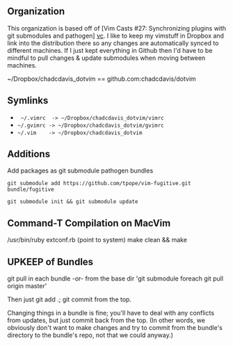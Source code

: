 Organization
------------

This organization is based off of [Vim Casts #27: Synchronizing plugins with git submodules and pathogen] [vc]. I like to keep my vimstuff in Dropbox and link into the distribution there so any changes are automatically synced to different machines. If I just kept everything in Github then I'd have to be mindful to pull changes & update submodules when moving between machines.

[vc]: http://vimcasts.org/episodes/synchronizing-plugins-with-git-submodules-and-pathogen/

~/Dropbox/chadcdavis_dotvim == github.com:chadcdavis/dotvim 

Symlinks
-------

* ` ~/.vimrc  -> ~/Dropbox/chadcdavis_dotvim/vimrc`
*  `~/.gvimrc -> ~/Dropbox/chadcdavis_dotvim/gvimrc`
*  `~/.vim    -> ~/Dropbox/chadcdavis_dotvim`

Additions
---------

Add packages as git submodule pathogen bundles

`git submodule add https://github.com/tpope/vim-fugitive.git bundle/fugitive`

`git submodule init && git submodule update`

Command-T Compilation on MacVim
-------------------------------

/usr/bin/ruby extconf.rb (point to system)
make clean && make

UPKEEP of Bundles
-----------------
git pull in each bundle -or- from the base dir 'git submodule foreach git pull origin master'

Then just git add .; git commit from the top.

Changing things in a bundle is fine; you'll have to deal with any conflicts from updates, but just commit back from the top. (In other words, we obviously don't want to make changes and try to commit from the bundle's directory to the bundle's repo, not that we could anyway.)
